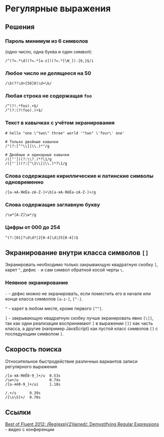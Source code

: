 # Регулярные выражения

## Решения

### Пароль минимум из 6 символов
(одно число, одна буква и один символ): 

```
/^(?=.*\d)(?=.*[a-z])(?=.*[\W_]).{6,}$/i
```

### Любое число не делящееся на 50

```
/\b(?!\d+[50]0)\d+\b/
```

### Любая строка не содержащая `foo`

```
/^(?!.*foo).+$/
/^(?:(?!foo).)+$/
```

### Текст в кавычках с учётом экранирования

```
# hello "one \"two\" three" world '"two" \'four\' one'

# Только двойные кавычки
/"(?:[^"\\]|\\.)*"/g

# Двойные и одинарные кавычки
/(["'])(?:\\?.)*?\1/g
/(["'])(?:[^\1\\]|\\.)*?\1/g
```

### Слова содержащие кириллические и латинские символы одновременно

```
/[а-яА-ЯёЁa-zA-Z-]+\b[а-яА-ЯёЁa-zA-Z-]+/g
```

### Слова содержащие заглавную букву

```
/\w*[A-Z]\w*/g
```

### Цифры от 000 до 254

```
^(?:[01]?\d\d?|2[0-4]\d|25[0-4])$
```

## Экранирование внутри класса символов `[]`

Экранировать необходимо только закрывающую квадратную скобку `]`, карет `^`, дефис `-` и сам символ обратной косой черты `\`.

### Неявное экранирование

`-` - дефис можно не экранировать, если поместить его в начале или конце класса символов `[a-z-]`, `[^-]`.

`^` - карет в любом месте, кроме первого `[^^]`.

`]` - закрывающую квадратную скобку лучше экранировать явно `[\]]`, так как одни реализации воспринимают `]` в выражении `[]]` как часть класса, а другие (например JavaScript) как пустой класс символов `[]` с последующим символом `]`.

## Скорость поиска

Относительное быстродействие различных вариантов записи регулярного выражения

```
/[а-яА-ЯёЁ0-9_]+/u  0.53s
/\w+/u              0.74s
/[а-яё0-9_]+/ui     1.18s

/.+/s      0.39s
/[\s\S]+/  0.70s
```

## Ссылки

[Best of Fluent 2012: /Reg(exp){2}lained/: Demystifying Regular Expressions](https://www.youtube.com/watch?v=EkluES9Rvak) - видео с конференции
